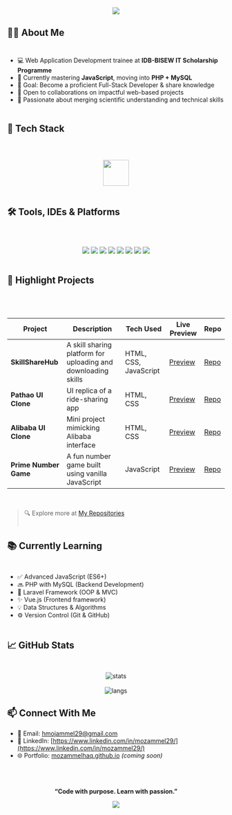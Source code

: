 <h1 align="center">
  <img src="https://readme-typing-svg.demolab.com/?font=Fira+Code&weight=700&size=22&duration=3000&pause=300&color=00FFB3&center=true&vCenter=true&width=700&lines=Hi+I%27m+Mozammel+Haq;Aspiring+Full-stack+Web+Developer;Lifelong+Learner+%7C+Tech+Explorer;End-to-end+web+dev%2C+CMS+%26+non-CMS+projects;Let%27s+Build+Something+Awesome"/>
</h1>


## 👨‍💻 About Me <br><br>

- 💻 Web Application Development trainee at **IDB-BISEW IT Scholarship Programme**
- 📘 Currently mastering **JavaScript**, moving into **PHP + MySQL**
- 🎯 Goal: Become a proficient Full-Stack Developer & share knowledge
- 🤝 Open to collaborations on impactful web-based projects
- 🧠 Passionate about merging scientific understanding and technical skills <br><br>

## 💼 Tech Stack <br><br>


  <p align="center">
    <br>
    <img src="https://skillicons.dev/icons?i=html,css,bootstrap,tailwind,js,react,php,mysql,laravel,vue,git,github,vscode" height="60"/><br><br>
  </p>




## 🛠️ Tools, IDEs & Platforms <br><br>

<p align="center">
  <br>
  <img src="https://img.shields.io/badge/VS%20Code-007ACC?style=flat&logo=visual-studio-code&logoColor=white"/>
  <img src="https://img.shields.io/badge/Git-F05032?style=flat&logo=git&logoColor=white"/>
  <img src="https://img.shields.io/badge/GitHub-181717?style=flat&logo=github&logoColor=white"/>
  <img src="https://img.shields.io/badge/Chrome%20DevTools-4285F4?style=flat&logo=google-chrome&logoColor=white"/>
  <img src="https://img.shields.io/badge/Netlify-00C7B7?style=flat&logo=netlify&logoColor=white"/>
  <img src="https://img.shields.io/badge/XAMPP-FB7A24?style=flat&logo=xampp&logoColor=white"/>
  <img src="https://img.shields.io/badge/Figma-F24E1E?style=flat&logo=figma&logoColor=white"/>
  <img src="https://img.shields.io/badge/Photoshop-31A8FF?style=flat&logo=adobe-photoshop&logoColor=white"/><br><br>
</p>



## 🚀 Highlight Projects <br><br>

<table width="100%" cell-padding="1">
  <br>
  <thead>
    <tr>
      <th>Project</th>
      <th>Description</th>
      <th>Tech Used</th>
      <th>Live Preview</th>
      <th>Repo</th>
    </tr>
  </thead>
  <tbody>
    <tr>
      <td><b>SkillShareHub</b></td>
      <td>A skill sharing platform for uploading and downloading skills</td>
      <td>HTML, CSS, JavaScript</td>
      <td><a href="#"> Preview</a></td>
      <td><a href="https://github.com/MozammelHaq/SkillShareHub">Repo</a></td>
    </tr>
    <tr>
      <td><b>Pathao UI Clone</b></td>
      <td>UI replica of a ride-sharing app</td>
      <td>HTML, CSS</td>
      <td><a href="#"> Preview</a></td>
      <td><a href="https://github.com/MozammelHaq/Pathao-Clone">Repo</a></td>
    </tr>
    <tr>
      <td><b>Alibaba UI Clone</b></td>
      <td>Mini project mimicking Alibaba interface</td>
      <td>HTML, CSS</td>
      <td><a href="#"> Preview</a></td>
      <td><a href="https://github.com/MozammelHaq/Alibaba-Clone"> Repo</a></td>
    </tr>
    <tr>
      <td><b>Prime Number Game</b></td>
      <td>A fun number game built using vanilla JavaScript</td>
      <td>JavaScript</td>
      <td><a href="#"> Preview</a></td>
      <td><a href="https://github.com/MozammelHaq/Prime-Number-Game"> Repo</a></td>
    </tr>
  </tbody>
</table><br>

> 🔍 Explore more at [My Repositories](https://github.com/MozammelHaq?tab=repositories) <br><br>


## 📚 Currently Learning <br><br>

- ✅ Advanced JavaScript (ES6+)
- 🔜 PHP with MySQL (Backend Development)
- 📌 Laravel Framework (OOP & MVC)
- ✨ Vue.js (Frontend framework)
- 💡 Data Structures & Algorithms
- ⚙️ Version Control (Git & GitHub) <br><br>



## 📈 GitHub Stats <br><br>

<p align="center">
  <img src="https://github-readme-stats.vercel.app/api?username=MozammelHaq&show_icons=true&theme=tokyonight" alt="stats" />
  <br>

  <br>
  <img src="https://github-readme-stats.vercel.app/api/top-langs/?username=MozammelHaq&layout=compact&theme=tokyonight" alt="langs" />
  <br>
</p>



## 📫 Connect With Me <br>

- 📧 Email: [hmojammel29@gmail.com](mailto:hmojammel29@gmail.com)
- 🔗 LinkedIn: [https://www.linkedin.com/in/mozammel29/](https://www.linkedin.com/in/mozammel29/)
- 🌐 Portfolio: [mozammelhaq.github.io](https://mozammelhaq.github.io) *(coming soon)*


<p align="center">
  <br><br><br>
  <b>“Code with purpose. Learn with passion.”
    <p align="center">
  <img src="https://capsule-render.vercel.app/api?type=blur&height=150&color=00FFB3&text=Let's%20Build%20Something%20Awesome&section=footer&reversal=true&fontColor=FFF&fontSize=32&fontAlignY=64"/>
</p>
</p>

